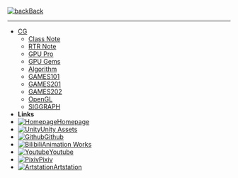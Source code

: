 ﻿[![back](https://icongr.am/entypo/back.svg?color=808080&size=16)Back](README.md)

---
- [CG](README.md)
	+ [Class Note](CG/takedown.md)
	+ [RTR Note](CG/RTR.md)
	+ [GPU Pro](CG/GPUPRO.md)
	+ [GPU Gems](CG/GPUGEMS.md)
	+ [Algorithm](CG/CGalgorithm.md)
	+ [GAMES101](CG/games101.md)
	+ [GAMES201](CG/games201.md)
	+ [GAMES202](CG/games202.md)
	+ [OpenGL](CG/OpenGL.md)
	+ [SIGGRAPH](CG/sig.md)
- **Links**
- [![Homepage](https://icongr.am/material/home.svg?size=16&color=808080)Homepage](https://huanime.com.cn)
- [![Unity](https://icongr.am/simple/unity.svg?color=808080&size=16)Unity Assets](https://assetstore.unity.com/publishers/34649)
- [![Github](https://icongr.am/simple/github.svg?color=808080&size=16)Github](https://github.com/RIPmr)
- [![Bilibili](https://icongr.am/material/alpha-b-box.svg?color=808080&size=16)Animation Works](https://space.bilibili.com/7868260)
- [![Youtube](https://icongr.am/simple/youtube.svg?color=808080&size=16)Youtube](https://www.youtube.com/channel/UCkvCi2G2Ay_AnC3NYthteag?view_as=subscriber)
- [![Pixiv](https://icongr.am/material/alpha-p-box.svg?color=808080&size=16)Pixiv](https://www.pixiv.net/member.php?id=22929868)
- [![Artstation](https://icongr.am/simple/artstation.svg?color=808080&size=16)Artstation](https://www.artstation.com/huanime)